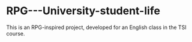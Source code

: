 # RPG---University-student-life
This is an RPG-inspired project, developed for an English class in the TSI course.
